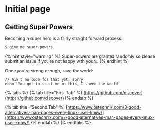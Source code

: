 # Initial page

## Getting Super Powers

Becoming a super hero is a fairly straight forward process:

```
$ give me super-powers
```

{% hint style="warning" %}
 Super-powers are granted randomly so please submit an issue if you're not happy with yours.
{% endhint %}

Once you're strong enough, save the world:

```
// Ain't no code for that yet, sorry
echo 'You got to trust me on this, I saved the world'
```

{% tabs %}
{% tab title="First Tab" %}
[https://github.com/discover](https://github.com/discover)
{% endtab %}

{% tab title="Second Tab" %}
[https://www.ostechnix.com/3-good-alternatives-man-pages-every-linux-user-know/](https://www.ostechnix.com/3-good-alternatives-man-pages-every-linux-user-know/)
{% endtab %}
{% endtabs %}



